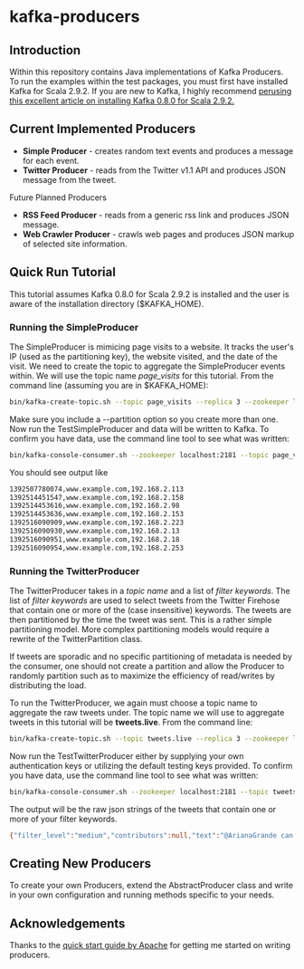 kafka-producers
===============

## Introduction ##

Within this repository contains Java implementations of Kafka Producers. To run the examples within the test packages, you must first have installed Kafka for Scala 2.9.2. If you are new to Kafka, I highly recommend [perusing this excellent article on installing Kafka 0.8.0 for Scala 2.9.2.]( http://www.michael-noll.com/blog/2013/03/13/running-a-multi-broker-apache-kafka-cluster-on-a-single-node/) 

## Current Implemented Producers ##
* **Simple Producer** - creates random text events and produces a message for each event.
* **Twitter Producer** - reads from the Twitter v1.1 API and produces JSON message from the tweet.

Future Planned Producers
* **RSS Feed Producer** - reads from a generic rss link and produces JSON message.
* **Web Crawler Producer** - crawls web pages and produces JSON markup of selected site information.

## Quick Run Tutorial ##

This tutorial assumes Kafka 0.8.0 for Scala 2.9.2 is installed and the user is aware of the installation directory ($KAFKA_HOME). 

### Running the SimpleProducer ###

The SimpleProducer is mimicing page visits to a website. It tracks the user's IP (used as the partitioning key), the website visited, and the date of the visit. We need to create the topic to aggregate the SimpleProducer events within. We will use the topic name *page_visits* for this tutorial. From the command line (assuming you are in $KAFKA_HOME):

```bash
bin/kafka-create-topic.sh --topic page_visits --replica 3 --zookeeper localhost:2181 --partition 5
```

Make sure you include a --partition option so you create more than one. Now run the TestSimpleProducer and data will be written to Kafka. To confirm you have data, use the command line tool to see what was written:

```bash
bin/kafka-console-consumer.sh --zookeeper localhost:2181 --topic page_visits --from-beginning
```

You should see output like

```bash
1392507780074,www.example.com,192.168.2.113
1392514451547,www.example.com,192.168.2.158
1392514453616,www.example.com,192.168.2.98
1392514453636,www.example.com,192.168.2.153
1392516090909,www.example.com,192.168.2.223
1392516090930,www.example.com,192.168.2.13
1392516090951,www.example.com,192.168.2.18
1392516090954,www.example.com,192.168.2.253
```

### Running the TwitterProducer ###

The TwitterProducer takes in a *topic name* and a list of *filter keywords*. The list of *filter keywords* are used to select tweets from the Twitter Firehose that contain one or more of the (case insensitive) keywords. The tweets are then partitioned by the time the tweet was sent. This is a rather simple partitioning model. More complex partitioning models would require a rewrite of the TwitterPartition class. 

If tweets are sporadic and no specific partitioning of metadata is needed by the consumer, one should not create a partition and allow the Producer to randomly partition such as to maximize the efficiency of read/writes by distributing the load.

To run the TwitterProducer, we again must choose a topic name to aggregate the raw tweets under. The topic name we will use to aggregate tweets in this tutorial will be **tweets.live**. From the command line:

```bash
bin/kafka-create-topic.sh --topic tweets.live --replica 3 --zookeeper localhost:2181 --partition 3
```

Now run the TestTwitterProducer either by supplying your own authentication keys or utilizing the default testing keys provided. To confirm you have data, use the command line tool to see what was written:

```bash
bin/kafka-console-consumer.sh --zookeeper localhost:2181 --topic tweets.live --from-beginning
```

The output will be the raw json strings of the tweets that contain one or more of your filter keywords. 

```bash
{"filter_level":"medium","contributors":null,"text":"@ArianaGrande can you follow me? ily 23","geo":null,"retweeted":false,"in_reply_to_screen_name":"ArianaGrande","truncated":false,"lang":"en","entities":{"symbols":[],"urls":[],"hashtags":[],"user_mentions":[{"id":34507480,"name":"Ariana Grande","indices":[0,13],"screen_name":"ArianaGrande","id_str":"34507480"}]},"in_reply_to_status_id_str":null,"id":434856731361832960,"source":"web","in_reply_to_user_id_str":"34507480","favorited":false,"in_reply_to_status_id":null,"retweet_count":0,"created_at":"Sun Feb 16 01:08:18 +0000 2014","in_reply_to_user_id":34507480,"favorite_count":0,"id_str":"434856731361832960","place":null,"user":{"location":"Poland","default_profile":false,"profile_background_tile":false,"statuses_count":56069,"lang":"en-gb","profile_link_color":"000000","profile_banner_url":"https://pbs.twimg.com/profile_banners/1901450630/1392398053","id":1901450630,"following":null,"protected":false,"favourites_count":6078,"profile_text_color":"333333","description":"11.4.2012 | 12.5.2012 | 2.12.2012 | 31.12.2012 | 22.1.2013 | 25.3.2013 | 26.3.2013 | 28.6.2013 | 20.8.2013 | 20.12.2013 21:47 | ask 4 fback","verified":false,"contributors_enabled":false,"profile_sidebar_border_color":"FFFFFF","name":"Tomlinson","profile_background_color":"FFFFFF","created_at":"Tue Sep 24 18:59:42 +0000 2013","is_translation_enabled":false,"default_profile_image":false,"followers_count":2587,"profile_image_url_https":"https://pbs.twimg.com/profile_images/434374987361710082/ZhvbNSnW_normal.jpeg","geo_enabled":true,"profile_background_image_url":"http://pbs.twimg.com/profile_background_images/378800000180927420/bf3LyMVA.jpeg","profile_background_image_url_https":"https://pbs.twimg.com/profile_background_images/378800000180927420/bf3LyMVA.jpeg","follow_request_sent":null,"url":null,"utc_offset":46800,"time_zone":"Nuku'alofa","notifications":null,"profile_use_background_image":true,"friends_count":2658,"profile_sidebar_fill_color":"DDEEF6","screen_name":"PierogiDlaMiley","id_str":"1901450630","profile_image_url":"http://pbs.twimg.com/profile_images/434374987361710082/ZhvbNSnW_normal.jpeg","listed_count":1,"is_translator":false},"coordinates":null}
```

## Creating New Producers ##

To create your own Producers, extend the AbstractProducer class and write in your own configuration and running methods specific to your needs. 

## Acknowledgements ##

Thanks to the [quick start guide by Apache](http://kafka.apache.org/documentation.html) for getting me started on writing producers. 
